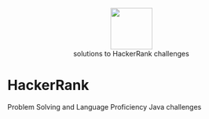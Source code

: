 <p align="center">
    <img height=85 src="https://d3keuzeb2crhkn.cloudfront.net/hackerrank/assets/styleguide/logo_wordmark-f5c5eb61ab0a154c3ed9eda24d0b9e31.svg">
<br>solutions to HackerRank challenges
</p>

# HackerRank
Problem Solving and Language Proficiency Java challenges
